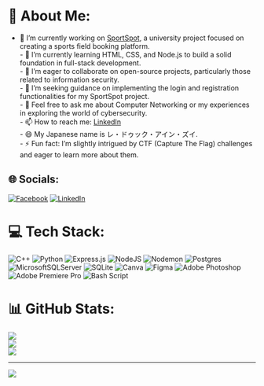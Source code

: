 # 💫 About Me:
- 🔭 I’m currently working on [SportSpot](https://github.com/dinhkarate/UIT-VNU_IE104_SS), a university project focused on creating a sports field booking platform.<br>- 🌱 I’m currently learning HTML, CSS, and Node.js to build a solid foundation in full-stack development.<br>- 👯 I’m eager to collaborate on open-source projects, particularly those related to information security.<br>- 🤔 I’m seeking guidance on implementing the login and registration functionalities for my SportSpot project.<br>- 💬 Feel free to ask me about Computer Networking or my experiences in exploring the world of cybersecurity.<br>- 📫 How to reach me: [LinkedIn](https://linkedin.com/in/duyle1062)<br>- 😄 My Japanese name is レ・ドゥック・アイン・ズイ.<br>- ⚡ Fun fact: I’m slightly intrigued by CTF (Capture The Flag) challenges and eager to learn more about them.<br>


## 🌐 Socials:
[![Facebook](https://img.shields.io/badge/Facebook-%231877F2.svg?logo=Facebook&logoColor=white)](https://facebook.com/duy1062) [![LinkedIn](https://img.shields.io/badge/LinkedIn-%230077B5.svg?logo=linkedin&logoColor=white)](https://linkedin.com/in/duyle1062) 

# 💻 Tech Stack:
![C++](https://img.shields.io/badge/c++-%2300599C.svg?style=for-the-badge&logo=c%2B%2B&logoColor=white) ![Python](https://img.shields.io/badge/python-3670A0?style=for-the-badge&logo=python&logoColor=ffdd54) ![Express.js](https://img.shields.io/badge/express.js-%23404d59.svg?style=for-the-badge&logo=express&logoColor=%2361DAFB) ![NodeJS](https://img.shields.io/badge/node.js-6DA55F?style=for-the-badge&logo=node.js&logoColor=white) ![Nodemon](https://img.shields.io/badge/NODEMON-%23323330.svg?style=for-the-badge&logo=nodemon&logoColor=%BBDEAD) ![Postgres](https://img.shields.io/badge/postgres-%23316192.svg?style=for-the-badge&logo=postgresql&logoColor=white) ![MicrosoftSQLServer](https://img.shields.io/badge/Microsoft%20SQL%20Server-CC2927?style=for-the-badge&logo=microsoft%20sql%20server&logoColor=white) ![SQLite](https://img.shields.io/badge/sqlite-%2307405e.svg?style=for-the-badge&logo=sqlite&logoColor=white) ![Canva](https://img.shields.io/badge/Canva-%2300C4CC.svg?style=for-the-badge&logo=Canva&logoColor=white) ![Figma](https://img.shields.io/badge/figma-%23F24E1E.svg?style=for-the-badge&logo=figma&logoColor=white) ![Adobe Photoshop](https://img.shields.io/badge/adobe%20photoshop-%2331A8FF.svg?style=for-the-badge&logo=adobe%20photoshop&logoColor=white) ![Adobe Premiere Pro](https://img.shields.io/badge/Adobe%20Premiere%20Pro-9999FF.svg?style=for-the-badge&logo=Adobe%20Premiere%20Pro&logoColor=white) ![Bash Script](https://img.shields.io/badge/bash_script-%23121011.svg?style=for-the-badge&logo=gnu-bash&logoColor=white)
# 📊 GitHub Stats:
![](https://github-readme-stats.vercel.app/api?username=duyle1062&theme=dark&hide_border=false&include_all_commits=false&count_private=false)<br/>
![](https://github-readme-streak-stats.herokuapp.com/?user=duyle1062&theme=dark&hide_border=false)<br/>
![](https://github-readme-stats.vercel.app/api/top-langs/?username=duyle1062&theme=dark&hide_border=false&include_all_commits=false&count_private=false&layout=compact)

---
[![](https://visitcount.itsvg.in/api?id=duyle1062&icon=0&color=0)](https://visitcount.itsvg.in)

<!-- Proudly created with GPRM ( https://gprm.itsvg.in ) -->
